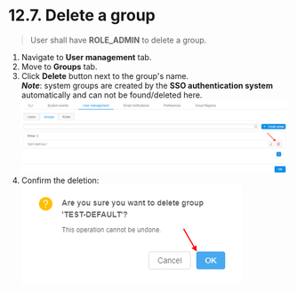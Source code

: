 # 12.7. Delete a group

> User shall have **ROLE\_ADMIN** to delete a group.

1. Navigate to **User management** tab.
2. Move to **Groups** tab.
3. Click **Delete** button next to the group's name.  
    **_Note_**: system groups are created by the **SSO authentication system** automatically and can not be found/deleted here.  
    ![CP_DeleteGroup](attachments/DeleteGroup_1.png)
4. Confirm the deletion:  
    ![CP_DeleteGroup](attachments/DeleteGroup_2.png)
